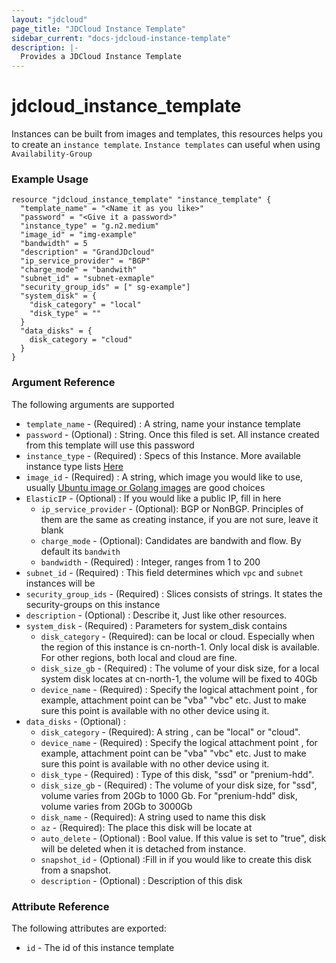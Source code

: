 ```yaml
---
layout: "jdcloud"
page_title: "JDCloud Instance Template"
sidebar_current: "docs-jdcloud-instance-template"
description: |-
  Provides a JDCloud Instance Template
---
```


# jdcloud\_instance\_template

Instances can be built from images and templates, this resources helps you to create an `instance template`.
`Instance templates` can useful when using `Availability-Group`

### Example Usage

```hcl-terraform
resource "jdcloud_instance_template" "instance_template" {
  "template_name" = "<Name it as you like>"
  "password" = "<Give it a password>"
  "instance_type" = "g.n2.medium"
  "image_id" = "img-example"
  "bandwidth" = 5
  "description" = "GrandJDcloud"
  "ip_service_provider" = "BGP"
  "charge_mode" = "bandwith"
  "subnet_id" = "subnet-exmaple"
  "security_group_ids" = [" sg-example"]
  "system_disk" = {
    "disk_category" = "local"
    "disk_type" = ""
  }
  "data_disks" = {
    disk_category = "cloud"
  }
}
```
### Argument Reference 

The following arguments are supported

* `template_name`  - \(Required\) : A string, name your instance template
* `password`  - \(Optional\) :  String. Once this filed is set. All instance created from this template will use this password 
* `instance_type`  - \(Required\) :  Specs of this Instance. More available instance type lists [Here](https://docs.jdcloud.com/virtual-machines/instance-type-family)
* `image_id`  - \(Required\) :  A string, which image you would like to use, usually [Ubuntu image or Golang images](https://market.jdcloud.com/#/) are good choices
* `ElasticIP` - \(Optional\) : If you would like a public IP, fill in here
    * `ip_service_provider` - \(Optional\): BGP or NonBGP. Principles of them are the same as creating instance, if you are not sure, leave it blank
    * `charge_mode`  - \(Optional\): Candidates are bandwith and flow. By default its `bandwith`
    *  `bandwidth` - \(Required\) : Integer, ranges from 1 to 200
* `subnet_id`  - \(Required\) :  This field determines which `vpc` and `subnet` instances will be
* `security_group_ids`  - \(Required\) : Slices consists of strings. It states the security-groups on this instance
* `description`  - \(Optional\) : Describe it, Just like other resources.
* `system_disk`  - \(Required\) : Parameters for system\_disk contains
  * `disk_category` - \(Required\): can be local or cloud. Especially when the region of this instance is cn-north-1. Only local disk is available. For other regions, both local and cloud are fine.
  * `disk_size_gb` - \(Required\) : The volume of your disk size, for a local system disk locates at cn-north-1, the volume will be fixed to 40Gb
  * `device_name` - \(Required\) : Specify the logical attachment point , for example, attachment point can be "vba" "vbc" etc. Just to make sure this point is available with no other device using it.
* `data_disks`  - \(Optional\) : 
  * `disk_category` - \(Required\): A string , can be "local" or "cloud".
  * `device_name` - \(Required\) : Specify the logical attachment point , for example, attachment point can be "vba" "vbc" etc. Just to make sure this point is available with no other device using it.
  * `disk_type` - \(Required\) : Type of this disk,  "ssd" or "prenium-hdd".
  * `disk_size_gb` - \(Required\) : The volume of your disk size, for "ssd", volume varies from 20Gb to 1000 Gb. For "prenium-hdd" disk, volume varies from 20Gb to 3000Gb 
  * `disk_name` - \(Required\): A string used to name this disk
  * `az` - \(Required\): The place this disk will be locate at
  * `auto_delete` - \(Optional\) : Bool value. If this value is set to "true", disk will be deleted when it is detached from instance.
  * `snapshot_id` - \(Optional\) :Fill in if you would like to create this disk from a snapshot.
  * `description` - \(Optional\) : Description of this disk
  
### Attribute Reference 

The following attributes are exported:

* `id` - The id of this instance template
